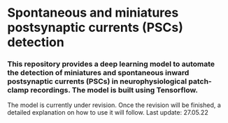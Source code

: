 # Spontaneous and miniatures postsynaptic currents (PSCs) detection
### This repository provides a deep learning model to automate the detection of miniatures and spontaneous inward postsynaptic currents (PSCs) in neurophysiological patch-clamp recordings. The model is built using Tensorflow.

The model is currently under revision. Once the revision will be finished, a detailed explanation on how to use it will follow. 
Last update: 27.05.22
